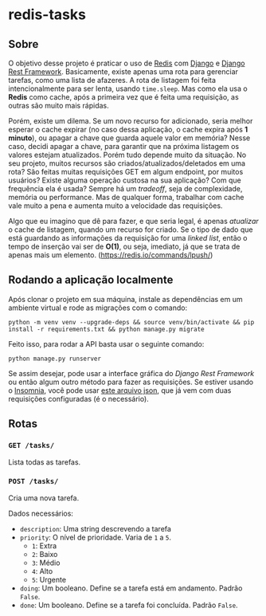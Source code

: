 # redis-tasks

## Sobre

O objetivo desse projeto é praticar o uso de [Redis](https://redis.io/) com [Django](https://www.djangoproject.com/) e [Django Rest Framework](https://www.django-rest-framework.org/). Basicamente, existe apenas uma rota para gerenciar tarefas, como uma lista de afazeres. A rota de listagem foi feita intencionalmente para ser lenta, usando `time.sleep`. Mas como ela usa o **Redis** como cache, após a primeira vez que é feita uma requisição, as outras são muito mais rápidas.

Porém, existe um dilema. Se um novo recurso for adicionado, seria melhor esperar o cache expirar (no caso dessa aplicação, o cache expira após **1 minuto**), ou apagar a chave que guarda aquele valor em memória? Nesse caso, decidi apagar a chave, para garantir que na próxima listagem os valores estejam atualizados. Porém tudo depende muito da situação. No seu projeto, muitos recursos são criados/atualizados/deletados em uma rota? São feitas muitas requisições GET em algum endpoint, por muitos usuários? Existe alguma operação custosa na sua aplicação? Com que frequência ela é usada? Sempre há um _tradeoff_, seja de complexidade, memória ou performance. Mas de qualquer forma, trabalhar com cache vale muito a pena e aumenta muito a velocidade das requisições.

Algo que eu imagino que dê para fazer, e que seria legal, é apenas _atualizar_ o cache de listagem, quando um recurso for criado. Se o tipo de dado que está guardando as informações da requisição for uma _linked list_, então o tempo de inserção vai ser de **O(1)**, ou seja, imediato, já que se trata de apenas mais um elemento. (https://redis.io/commands/lpush/)

## Rodando a aplicação localmente

Após clonar o projeto em sua máquina, instale as dependências em um ambiente virtual e rode as migrações com o comando:

```
python -m venv venv --upgrade-deps && source venv/bin/activate && pip install -r requirements.txt && python manage.py migrate
```

Feito isso, para rodar a API basta usar o seguinte comando:

```
python manage.py runserver
```

Se assim desejar, pode usar a interface gráfica do _Django Rest Framework_ ou então algum outro método para fazer as requisições. Se estiver usando o [Insomnia](https://insomnia.rest/download), você pode usar [este arquivo json](https://drive.google.com/file/d/1H20JVSmUWPVq6iAz1dxTtYyULnUX16VI/view?usp=sharing), que já vem com duas requisições configuradas (é o necessário).

## Rotas

### `GET /tasks/`

Lista todas as tarefas.

### `POST /tasks/`

Cria uma nova tarefa.

Dados necessários:

- `description`: Uma string descrevendo a tarefa
- `priority`: O nível de prioridade. Varia de `1` a `5`.
  - `1`: Extra
  - `2`: Baixo
  - `3`: Médio
  - `4`: Alto
  - `5`: Urgente
- `doing`: Um booleano. Define se a tarefa está em andamento. Padrão `False`.
- `done`: Um booleano. Define se a tarefa foi concluída. Padrão `False`.

